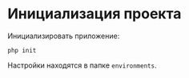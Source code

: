 Инициализация проекта
===

Инициализировать приложение:

```
php init
```

Настройки находятся в папке `environments`.
